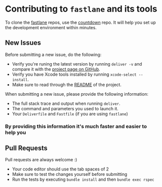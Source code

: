 # Contributing to `fastlane` and its tools

To clone the [fastlane](https://fastlane.tools) repos, use the [countdown](https://github.com/fastlane/countdown) repo. It will help you set up the development environment within minutes.

## New Issues

Before submitting a new issue, do the following:

- Verify you're runing the latest version by running `deliver -v` and compare it with the [project page on GitHub](https://github.com/KrauseFx/deliver).
- Verify you have Xcode tools installed by running `xcode-select --install`.
- Make sure to read through the [README](https://github.com/KrauseFx/deliver) of the project.


When submitting a new issue, please provide the following information:

- The full stack trace and output when running `deliver`.
- The command and parameters you used to launch it.
- Your `Deliverfile` and `Fastfile` (if you are using `fastlane`)

### By providing this information it's much faster and easier to help you


## Pull Requests

Pull requests are always welcome :) 

- Your code editor should use the tab spaces of 2
- Make sure to test the changes yourself before submitting
- Run the tests by executing `bundle install` and then `bundle exec rspec`
